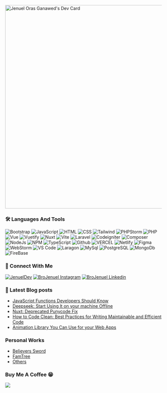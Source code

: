 <a href="https://app.daily.dev/jenueldev"><img src="https://api.daily.dev/devcards/v2/JJtZr4Sjm.png?type=wide&r=rac" width="652" alt="Jenuel Oras Ganawed's Dev Card"/></a>


### 🛠 Languages And Tools

![Bootstrap](https://img.shields.io/badge/Bootstrap-563D7C?style=for-the-badge&logo=bootstrap&logoColor=white)
![JavaScript](https://img.shields.io/badge/JavaScript-323330?style=for-the-badge&logo=javascript&logoColor=F7DF1E)
![HTML](https://img.shields.io/badge/HTML5-E34F26?style=for-the-badge&logo=html5&logoColor=white)
![CSS](https://img.shields.io/badge/CSS3-1572B6?style=for-the-badge&logo=css3&logoColor=white)
![Tailwind](https://img.shields.io/badge/Tailwind_CSS-38B2AC?style=for-the-badge&logo=tailwind-css&logoColor=white)
![PHPStorm](https://img.shields.io/badge/-PHPStorm-181717?style=for-the-badge&logo=phpstorm&logoColor=white)
![PHP](https://img.shields.io/badge/PHP-777BB4?style=for-the-badge&logo=php&logoColor=white)
![Vue](https://img.shields.io/badge/Vue%20js-35495E?style=for-the-badge&logo=vuedotjs&logoColor=4FC08D)
![Vuetify](https://img.shields.io/badge/Vuetify-1867C0?style=for-the-badge&logo=vuetify&logoColor=white)
![Nuxt](https://img.shields.io/badge/nuxt%20js-00C58E?style=for-the-badge&logo=nuxtdotjs&logoColor=white)
![Vite](https://img.shields.io/badge/Vite-B73BFE?style=for-the-badge&logo=vite&logoColor=FFD62E)
![Laravel](https://img.shields.io/badge/Laravel-FF2D20?style=for-the-badge&logo=laravel&logoColor=white)
![Codeigniter](https://img.shields.io/badge/Codeigniter-EF4223?style=for-the-badge&logo=codeigniter&logoColor=white)
![Composer](https://img.shields.io/badge/Composer-885630?style=for-the-badge&logo=Composer&logoColor=whitee)
![NodeJs](https://img.shields.io/badge/Node%20js-339933?style=for-the-badge&logo=nodedotjs&logoColor=white)
![NPM](https://img.shields.io/badge/npm-CB3837?style=for-the-badge&logo=npm&logoColor=white)
![TypeScript](https://img.shields.io/badge/TypeScript-007ACC?style=for-the-badge&logo=typescript&logoColor=white)
![Github](https://img.shields.io/badge/GitHub-100000?style=for-the-badge&logo=github&logoColor=white)
![VERCEL](https://img.shields.io/badge/Vercel-000000?style=for-the-badge&logo=vercel&logoColor=white)
![Netlify](https://img.shields.io/badge/Netlify-00C7B7?style=for-the-badge&logo=netlify&logoColor=white)
![Figma](https://img.shields.io/badge/Figma-F24E1E?style=for-the-badge&logo=figma&logoColor=white)
![WebStorm](https://img.shields.io/badge/WebStorm-000000?style=for-the-badge&logo=WebStorm&logoColor=white)
![VS Code](https://img.shields.io/badge/VSCode-0078D4?style=for-the-badge&logo=visual%20studio%20code&logoColor=white)
![Laragon](https://img.shields.io/badge/Laragon-0E83CD?style=for-the-badge&logo=Laragon&logoColor=white)
![MySql](https://img.shields.io/badge/MySQL-005C84?style=for-the-badge&logo=mysql&logoColor=white)
![PostgreSQL](https://img.shields.io/badge/PostgreSQL-316192?style=for-the-badge&logo=postgresql&logoColor=white)
![MongoDb](https://img.shields.io/badge/MongoDB-4EA94B?style=for-the-badge&logo=mongodb&logoColor=white)
![FireBase](https://img.shields.io/badge/firebase-ffca28?style=for-the-badge&logo=firebase&logoColor=black)

### 🔗 Connect With Me

[![JenuelDev](https://img.shields.io/badge/website-000000?style=for-the-badge&logo=About.me&logoColor=white)](https://jenuel.dev)
[![BroJenuel Instagram](https://img.shields.io/badge/Instagram-E4405F?style=for-the-badge&logo=instagram&logoColor=white)](https://www.instagram.com/brojenuel/)
[![BroJenuel Linkedin](https://img.shields.io/badge/LinkedIn-0077B5?style=for-the-badge&logo=linkedin&logoColor=white)](https://www.linkedin.com/in/jenuelganawed/)

### 🚨 Latest Blog posts

<!-- BLOG-POST-LIST:START -->
- [JavaScript Functions Developers Should Know](https://jenuel.dev/blog/JavaScript-Functions-Developers-Should-Know)
- [Deepseek: Start Using It on your machine Offline](https://jenuel.dev/blog/Deepseek-Start-Using-It-on-your-machine-Offline)
- [Nuxt: Deprecated Punycode Fix](https://jenuel.dev/blog/Nuxt-Deprecated-Punycode-Fix)
- [How to Code Clean: Best Practices for Writing Maintainable and Efficient Code](https://jenuel.dev/blog/How-to-Code-Clean-Best-Practices-for-Writing-Maintainable-and-Efficient-Code)
- [Animation Library You Can Use for your Web Apps](https://jenuel.dev/blog/Animation-Library-You-Can-Use-for-your-Web-Apps)
<!-- BLOG-POST-LIST:END -->

### Personal Works

-   [Believers Sword](https://believers-sword.brojenuel.com/)
-   [FamTree](https://fam-tree.brojenuel.com/)
-   [Others](https://brojenuel.com/my-work)

### Buy Me A Coffee 😁

<a href="https://www.buymeacoffee.com/jenuel.dev"><img src="https://img.buymeacoffee.com/button-api/?text=Buy me a coffee&emoji=☕&slug=jenuel.dev&button_colour=FFDD00&font_colour=000000&font_family=Inter&outline_colour=000000&coffee_colour=ffffff" /></a>
